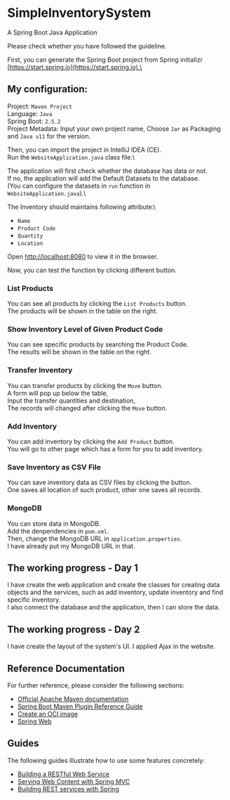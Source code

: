 # SimpleInventorySystem

A Spring Boot Java Application

Please check whether you have followed the guideline.

First, you can generate the Spring Boot project from Spring initializr [https://start.spring.io](https://start.spring.io).\

## My configuration:

Project: `Maven Project`\
Language: `Java`\
Spring Boot: `2.5.2`\
Project Metadata: Input your own project name, Choose `Jar` as Packaging and `Java v11` for the version.

Then, you can import the project in IntelliJ IDEA (CE).\
Run the `WebsiteApplication.java` class file.\

The application will first check whether the database has data or not.\
If no, the application will add the Default Datasets to the database.\
(You can configure the datasets in `run` function in `WebsiteApplication.java`).\

The Inventory should maintains following attribute:\
+ `Name`
+ `Product Code`
+ `Quantity`
+ `Location`


Open [http://localhost:8080](http://localhost:8080) to view it in the browser.

Now, you can test the function by clicking different button.

### List Products

You can see all products by clicking the `List Products` button.\
The products will be shown in the table on the right.

### Show Inventory Level of Given Product Code

You can see specific products by searching the Product Code.\
The results will be shown in the table on the right.

### Transfer Inventory

You can transfer products by clicking the `Move` button.\
A form will pop up below the table,\
Input the transfer quantities and destination,\
The records will changed after clicking the `Move` button.

### Add Inventory

You can add inventory by clicking the `Add Product` button.\
You will go to other page which has a form for you to add inventory.

### Save Inventory as CSV File

You can save inventory data as CSV files by clicking the button.\
One saves all location of such product, other one saves all records.

### MongoDB

You can store data in MongoDB.\
Add the denpendencies in `pom.xml`.\
Then, change the MongoDB URL in `application.properties`.\
I have already put my MongoDB URL in that.

## The working progress - Day 1

I have create the web application and create the classes for creating data objects and the services, such as add inventory, update inventory and find specific inventory.\
I also connect the database and the application, then I can store the data.

## The working progress - Day 2

I have create the layout of the system's UI. I applied Ajax in the website.

## Reference Documentation
For further reference, please consider the following sections:

* [Official Apache Maven documentation](https://maven.apache.org/guides/index.html)
* [Spring Boot Maven Plugin Reference Guide](https://docs.spring.io/spring-boot/docs/2.5.2/maven-plugin/reference/html/)
* [Create an OCI image](https://docs.spring.io/spring-boot/docs/2.5.2/maven-plugin/reference/html/#build-image)
* [Spring Web](https://docs.spring.io/spring-boot/docs/2.5.2/reference/htmlsingle/#boot-features-developing-web-applications)

## Guides
The following guides illustrate how to use some features concretely:

* [Building a RESTful Web Service](https://spring.io/guides/gs/rest-service/)
* [Serving Web Content with Spring MVC](https://spring.io/guides/gs/serving-web-content/)
* [Building REST services with Spring](https://spring.io/guides/tutorials/bookmarks/)
